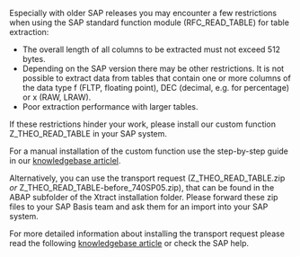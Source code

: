 Especially with older SAP releases you may encounter a few restrictions when using the SAP standard function module (RFC_READ_TABLE) for table extraction:

- The overall length of all columns to be extracted must not exceed 512 bytes.
- Depending on the SAP version there may be other restrictions. 
  It is not possible to extract data from tables that contain one or more columns of the data type f (FLTP, floating point), DEC (decimal, e.g. for percentage) or x (RAW, LRAW).
- Poor extraction performance with larger tables.

If these restrictions hinder your work, please install our custom function Z_THEO_READ_TABLE in your SAP system.

For a manual installation of the custom function use the step-by-step guide in our [knowledgebase articlel](https://kb.theobald-software.com/sap/installation-of-the-function-module-Z_THEO_READ_TABLE). 

Alternatively, you can use the transport request (Z_THEO_READ_TABLE.zip *or* Z_THEO_READ_TABLE-before_740SP05.zip), that can be found in the ABAP subfolder of the Xtract installation folder.
Please forward these zip files to your SAP Basis team and ask them for an import into your SAP system.

For more detailed information about installing the transport request please read the following [knowledgebase article](https://kb.theobald-software.com/sap/how-to-import-an-sap-transport-request-with-the-transport-management-system-stms?fromSearch=true) or check the SAP help.


